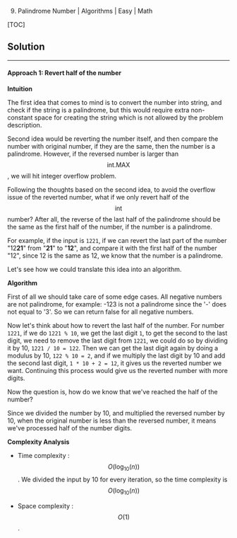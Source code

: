 9. Palindrome Number | Algorithms | Easy | Math

[TOC]

## Solution

---
#### Approach 1: Revert half of the number

**Intuition**

The first idea that comes to mind is to convert the number into string, and check if the string is a palindrome, but
this would require extra non-constant space for creating the string which is not allowed by the problem description.

Second idea would be reverting the number itself, and then compare the number with original number,
if they are the same, then the number is a palindrome. However, if the reversed number is larger than $$\text{int.MAX}$$,
we will hit integer overflow problem.

Following the thoughts based on the second idea, to avoid the overflow issue of the reverted number, what if we only
revert half of the $$\text{int}$$ number? After all, the reverse of the last half of the palindrome should be the same as the
first half of the number, if the number is a palindrome.

For example, if the input is `1221`, if we can revert the last part of the number "12**21**" from "**21**" to "**12**",
and compare it with the first half of the number "12", since 12 is the same as 12, we know that the number is a palindrome.

Let's see how we could translate this idea into an algorithm.

**Algorithm**

First of all we should take care of some edge cases. All negative numbers are not palindrome, for example: -123 is
not a palindrome since the '-' does not equal to '3'. So we can return false for all negative numbers.

Now let's think about how to revert the last half of the number. For number `1221`, if we do `1221 % 10`, we get the
last digit `1`, to get the second to the last digit, we need to remove the last digit from `1221`, we could do so by
dividing it by 10, `1221 / 10 = 122`. Then we can get the last digit again by doing a modulus by 10, `122 % 10 = 2`, and if we multiply the last digit by 10 and add the second last digit, `1 * 10 + 2 = 12`, it gives us the reverted number we want. Continuing this process would give us the reverted number with more digits.

Now the question is, how do we know that we've reached the half of the number?

Since we divided the number by 10, and multiplied the reversed number by 10, when the original number is less than the
reversed number, it means we've processed half of the number digits.



**Complexity Analysis**

* Time complexity : $$O(\log_{10}(n))$$.
We divided the input by 10 for every iteration, so the time complexity is $$O(\log_{10}(n))$$

* Space complexity : $$O(1)$$.
